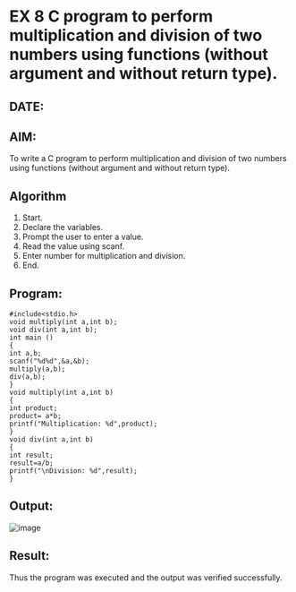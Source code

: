 # EX 8 C program to perform multiplication and division of two numbers using functions (without argument and without return type).
## DATE:
## AIM:
To write a C program to perform multiplication and division of two numbers using functions (without argument and without return type).

## Algorithm
1. Start.
2. Declare the variables.
3. Prompt the user to enter a value.
4. Read the value using scanf.
5. Enter number for multiplication and division.
6. End. 

## Program:
```
#include<stdio.h>
void multiply(int a,int b);
void div(int a,int b);
int main ()
{
int a,b;
scanf("%d%d",&a,&b);
multiply(a,b);
div(a,b);
}
void multiply(int a,int b)
{
int product;
product= a*b;
printf("Multiplication: %d",product);
}
void div(int a,int b)
{
int result;
result=a/b;
printf("\nDivision: %d",result);
}
```

## Output:

![image](https://github.com/user-attachments/assets/dbc6db0b-327e-4bbe-96f0-676a543b2046)


## Result:
Thus the program was executed and the output was verified successfully.
